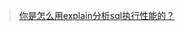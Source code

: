 
> [你是怎么用explain分析sql执行性能的？](https://www.toutiao.com/a6714122735296971267/?tt_from=weixin&utm_campaign=client_share&wxshare_count=1&timestamp=1563264150&app=news_article&utm_source=weixin&utm_medium=toutiao_ios&req_id=20190716160230010029050090317A5EE&group_id=6714122735296971267)
